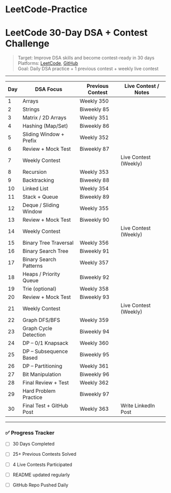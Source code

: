 # LeetCode-Practice
# LeetCode 30-Day DSA + Contest Challenge

> Target: Improve DSA skills and become contest-ready in 30 days  
> Platforms: [LeetCode](https://leetcode.com/), [GitHub](https://github.com/)  
> Goal: Daily DSA practice + 1 previous contest + weekly live contest

---

| Day | DSA Focus               | Previous Contest | Live Contest / Notes |
|-----|--------------------------|------------------|----------------------|
| 1   | Arrays                   | Weekly 350       |                      |
| 2   | Strings                  | Biweekly 85      |                      |
| 3   | Matrix / 2D Arrays       | Weekly 351       |                      |
| 4   | Hashing (Map/Set)        | Biweekly 86      |                      |
| 5   | Sliding Window + Prefix  | Weekly 352       |                      |
| 6   | Review + Mock Test       | Biweekly 87      |                      |
| 7   | Weekly Contest           |                  | Live Contest (Weekly)|
| 8   | Recursion                | Weekly 353       |                      |
| 9   | Backtracking             | Biweekly 88      |                      |
| 10  | Linked List              | Weekly 354       |                      |
| 11  | Stack + Queue            | Biweekly 89      |                      |
| 12  | Deque / Sliding Window   | Weekly 355       |                      |
| 13  | Review + Mock Test       | Biweekly 90      |                      |
| 14  | Weekly Contest           |                  | Live Contest (Weekly)|
| 15  | Binary Tree Traversal    | Weekly 356       |                      |
| 16  | Binary Search Tree       | Biweekly 91      |                      |
| 17  | Binary Search Patterns   | Weekly 357       |                      |
| 18  | Heaps / Priority Queue   | Biweekly 92      |                      |
| 19  | Trie (optional)          | Weekly 358       |                      |
| 20  | Review + Mock Test       | Biweekly 93      |                      |
| 21  | Weekly Contest           |                  | Live Contest (Weekly)|
| 22  | Graph DFS/BFS            | Weekly 359       |                      |
| 23  | Graph Cycle Detection    | Biweekly 94      |                      |
| 24  | DP – 0/1 Knapsack        | Weekly 360       |                      |
| 25  | DP – Subsequence Based   | Biweekly 95      |                      |
| 26  | DP – Partitioning        | Weekly 361       |                      |
| 27  | Bit Manipulation         | Biweekly 96      |                      |
| 28  | Final Review + Test      | Weekly 362       |                      |
| 29  | Hard Problem Practice    | Biweekly 97      |                      |
| 30  | Final Test + GitHub Post | Weekly 363       | Write LinkedIn Post  |

---

### ✅ Progress Tracker

- [ ] 30 Days Completed
- [ ] 25+ Previous Contests Solved
- [ ] 4 Live Contests Participated
- [ ] README updated regularly
- [ ] GitHub Repo Pushed Daily

